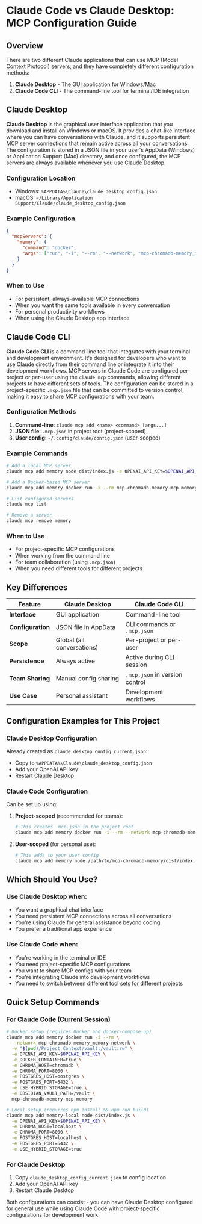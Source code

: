 # Claude Code vs Claude Desktop: MCP Configuration Guide

## Overview

There are two different Claude applications that can use MCP (Model Context Protocol) servers, and they have completely different configuration methods:

1. **Claude Desktop** - The GUI application for Windows/Mac
2. **Claude Code CLI** - The command-line tool for terminal/IDE integration

## Claude Desktop

**Claude Desktop** is the graphical user interface application that you download and install on Windows or macOS. It provides a chat-like interface where you can have conversations with Claude, and it supports persistent MCP server connections that remain active across all your conversations. The configuration is stored in a JSON file in your user's AppData (Windows) or Application Support (Mac) directory, and once configured, the MCP servers are always available whenever you use Claude Desktop.

### Configuration Location
- Windows: `%APPDATA%\Claude\claude_desktop_config.json`
- macOS: `~/Library/Application Support/Claude/claude_desktop_config.json`

### Example Configuration
```json
{
  "mcpServers": {
    "memory": {
      "command": "docker",
      "args": ["run", "-i", "--rm", "--network", "mcp-chromadb-memory_memory-network", ...]
    }
  }
}
```

### When to Use
- For persistent, always-available MCP connections
- When you want the same tools available in every conversation
- For personal productivity workflows
- When using the Claude Desktop app interface

## Claude Code CLI

**Claude Code CLI** is a command-line tool that integrates with your terminal and development environment. It's designed for developers who want to use Claude directly from their command line or integrate it into their development workflows. MCP servers in Claude Code are configured per-project or per-user using the `claude mcp` commands, allowing different projects to have different sets of tools. The configuration can be stored in a project-specific `.mcp.json` file that can be committed to version control, making it easy to share MCP configurations with your team.

### Configuration Methods

1. **Command-line**: `claude mcp add <name> <command> [args...]`
2. **JSON file**: `.mcp.json` in project root (project-scoped)
3. **User config**: `~/.config/claude/config.json` (user-scoped)

### Example Commands
```bash
# Add a local MCP server
claude mcp add memory node dist/index.js -e OPENAI_API_KEY=$OPENAI_API_KEY

# Add a Docker-based MCP server
claude mcp add memory docker run -i --rm mcp-chromadb-memory-mcp-memory

# List configured servers
claude mcp list

# Remove a server
claude mcp remove memory
```

### When to Use
- For project-specific MCP configurations
- When working from the command line
- For team collaboration (using `.mcp.json`)
- When you need different tools for different projects

## Key Differences

| Feature | Claude Desktop | Claude Code CLI |
|---------|----------------|-----------------|
| **Interface** | GUI application | Command-line tool |
| **Configuration** | JSON file in AppData | CLI commands or `.mcp.json` |
| **Scope** | Global (all conversations) | Per-project or per-user |
| **Persistence** | Always active | Active during CLI session |
| **Team Sharing** | Manual config sharing | `.mcp.json` in version control |
| **Use Case** | Personal assistant | Development workflows |

## Configuration Examples for This Project

### Claude Desktop Configuration
Already created as `claude_desktop_config_current.json`:
- Copy to `%APPDATA%\Claude\claude_desktop_config.json`
- Add your OpenAI API key
- Restart Claude Desktop

### Claude Code Configuration
Can be set up using:
1. **Project-scoped** (recommended for teams):
   ```bash
   # This creates .mcp.json in the project root
   claude mcp add memory docker run -i --rm --network mcp-chromadb-memory_memory-network mcp-chromadb-memory-mcp-memory --project
   ```

2. **User-scoped** (for personal use):
   ```bash
   # This adds to your user config
   claude mcp add memory node /path/to/mcp-chromadb-memory/dist/index.js -e OPENAI_API_KEY=$OPENAI_API_KEY --user
   ```

## Which Should You Use?

### Use Claude Desktop when:
- You want a graphical chat interface
- You need persistent MCP connections across all conversations
- You're using Claude for general assistance beyond coding
- You prefer a traditional app experience

### Use Claude Code when:
- You're working in the terminal or IDE
- You need project-specific MCP configurations
- You want to share MCP configs with your team
- You're integrating Claude into development workflows
- You need to switch between different tool sets for different projects

## Quick Setup Commands

### For Claude Code (Current Session)
```bash
# Docker setup (requires Docker and docker-compose up)
claude mcp add memory docker run -i --rm \
  --network mcp-chromadb-memory_memory-network \
  -v "$(pwd)/Project_Context/vault:/vault:rw" \
  -e OPENAI_API_KEY=$OPENAI_API_KEY \
  -e DOCKER_CONTAINER=true \
  -e CHROMA_HOST=chromadb \
  -e CHROMA_PORT=8000 \
  -e POSTGRES_HOST=postgres \
  -e POSTGRES_PORT=5432 \
  -e USE_HYBRID_STORAGE=true \
  -e OBSIDIAN_VAULT_PATH=/vault \
  mcp-chromadb-memory-mcp-memory

# Local setup (requires npm install && npm run build)
claude mcp add memory-local node dist/index.js \
  -e OPENAI_API_KEY=$OPENAI_API_KEY \
  -e CHROMA_HOST=localhost \
  -e CHROMA_PORT=8000 \
  -e POSTGRES_HOST=localhost \
  -e POSTGRES_PORT=5432 \
  -e USE_HYBRID_STORAGE=true
```

### For Claude Desktop
1. Copy `claude_desktop_config_current.json` to config location
2. Add your OpenAI API key
3. Restart Claude Desktop

Both configurations can coexist - you can have Claude Desktop configured for general use while using Claude Code with project-specific configurations for development work.